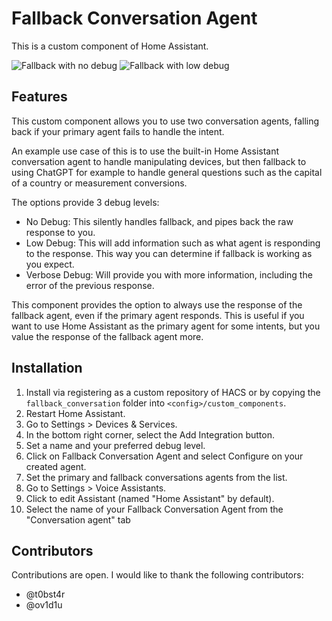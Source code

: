 # Fallback Conversation Agent

This is a custom component of Home Assistant.

![Fallback with no debug](images/fallback_no_debug.png) ![Fallback with low debug](images/fallback_low_debug.png)

## Features

This custom component allows you to use two conversation agents, falling back if your primary agent fails to handle the intent.

An example use case of this is to use the built-in Home Assistant conversation agent to handle manipulating devices, but then fallback to using ChatGPT for example to handle general questions such as the capital of a country or measurement conversions.

The options provide 3 debug levels:
- No Debug: This silently handles fallback, and pipes back the raw response to you.
- Low Debug: This will add information such as what agent is responding to the response. This way you can determine if fallback is working as you expect.
- Verbose Debug: Will provide you with more information, including the error of the previous response.

This component provides the option to always use the response of the fallback agent, even if the primary agent responds.
This is useful if you want to use Home Assistant as the primary agent for some intents, but you value the response of the fallback agent more.

## Installation

1. Install via registering as a custom repository of HACS or by copying the `fallback_conversation` folder into `<config>/custom_components`.
2. Restart Home Assistant.
3. Go to Settings > Devices & Services.
4. In the bottom right corner, select the Add Integration button.
5. Set a name and your preferred debug level.
6. Click on Fallback Conversation Agent and select Configure on your created agent.
7. Set the primary and fallback conversations agents from the list.
8. Go to Settings > Voice Assistants.
9. Click to edit Assistant (named "Home Assistant" by default).
10. Select the name of your Fallback Conversation Agent from the "Conversation agent" tab

## Contributors

Contributions are open. I would like to thank the following contributors:

- @t0bst4r
- @ov1d1u